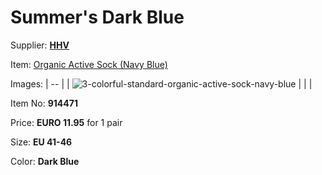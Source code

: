 # Summer's Dark Blue

Supplier: **[HHV](https://www.hhv.de)**

Item: [Organic Active Sock (Navy Blue)](https://www.hhv.de/shop/en/clothing/item/colorful-standard-organic-active-sock-navy-blue-914471)

Images: 
| -- |
| ![3-colorful-standard-organic-active-sock-navy-blue](https://github.com/OurServings/socks/assets/1499433/26de3476-c20b-435d-aa1a-21792ed1dace) |
|  |

Item No: **914471**

Price: **EURO 11.95** for 1 pair

Size: **EU 41-46**

Color: **Dark Blue**
